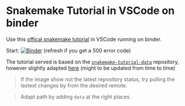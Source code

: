 # Snakemake Tutorial in VSCode on binder

Use this [offical snakemake tutorial](https://github.com/snakemake/snakemake-tutorial-data) in VSCode running on binder.

Start: [![Binder](https://mybinder.org/badge_logo.svg)](https://mybinder.org/v2/gh/enryH/snakemake-tutorial/snakemake-tutorial?urlpath=vscode/?folder=/home/jovyan/snakemake-tutorial-data) (refresh if you get a 500 error code)

The tutorial served is based on the [`snakemake-tutorial-data`](https://github.com/snakemake/snakemake-tutorial-data) repository, however
slightly adapted [here](https://github.com/enryH/snakemake-tutorial-data) (might to be updated from time to time)

> If the image show not the latest repository status, try pulling the lastest changes
> by from the desired remote.

> Adapt path by adding `data` at the right places.